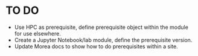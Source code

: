 # TO DO

* Use HPC as prerequisite, define prerequisite object within the module for use elsewhere.
* Create a Jupyter Notebook/lab module, define the prerequisite version. 
* Update Morea docs to show how to do prerequisites within a site.
